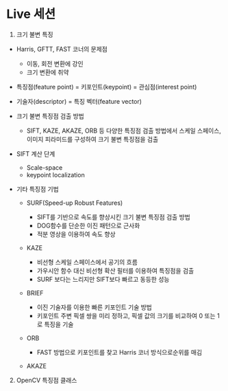 # Live 세션

1. 크기 불변 특징
* Harris, GFTT, FAST 코너의 문제점
    + 이동, 회전 변환에 강인
    + 크기 변환에 취약

* 특징점(feature point) = 키포인트(keypoint) = 관심점(interest point)
* 기술자(descriptor) = 특징 벡터(feature vector)

* 크기 불변 특징점 검출 방법
    + SIFT, KAZE, AKAZE, ORB 등 다양한 특징점 검출 방법에서 스케일 스페이스,이미지 피라미드를 구성하여 크기 불변 특징점을 검출

* SIFT 계산 단계
    + Scale-space
    + keypoint localization

* 기타 특징점 기법
    + SURF(Speed-up Robust Features)
        - SIFT를 기반으로 속도를 향상시킨 크기 불변 특징점 검출 방법
        - DOG함수를 단순한 이진 패턴으로 근사화
        - 적분 영상을 이용하여 속도 향상

    + KAZE
        - 비선형 스케일 스페이스에서 공기의 흐름
        - 가우시안 함수 대신 비선형 확산 필터를 이용하여 특징점을 검출
        - SURF 보다는 느리지만 SIFT보다 빠르고 동등한 성능
    + BRIEF
        - 이진 기술자를 이용한 빠른 키포인트 기술 방법
        - 키포인트 주변 픽셀 쌍을 미리 정하고, 픽셀 값의 크기를 비교하여 0 또는 1로 특징을 기술
    + ORB
        - FAST 방법으로 키포인트를 찾고 Harris 코너 방식으로순위를 매김
    + AKAZE

2. OpenCV 특징점 클래스